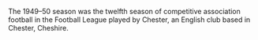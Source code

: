 The 1949–50 season was the twelfth season of competitive association football in the Football League played by Chester, an English club based in Chester, Cheshire.
